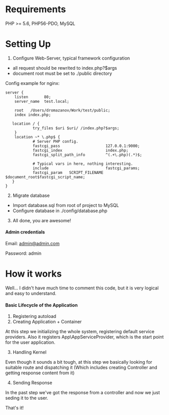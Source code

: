 # Requirements

PHP >= 5.6, PHP56-PDO, MySQL

# Setting Up

1) Configure Web-Server, typical framework configuration
- all request should be rewrited to index.php?$args
- document root must be set to ./public directory

Config example for nginx:

    server {
        listen       80;
        server_name  test.local;

        root   /Users/dromazanov/Work/test/public;
        index index.php;

       location / {
                try_files $uri $uri/ /index.php?$args;
        }
        location ~* \.php$ {
                # Server PHP config.
                fastcgi_pass                    127.0.0.1:9000;
                fastcgi_index                   index.php;
                fastcgi_split_path_info         ^(.+\.php)(.*)$;

                # Typical vars in here, nothing interesting.
                include                         fastcgi_params;
                fastcgi_param   SCRIPT_FILENAME $document_root$fastcgi_script_name;
       }
    }


2) Migrate database
- Import database.sql from root of project to MySQL
- Configure database in ./config/database.php

3) All done, you are awesome!

#### Admin credentials

Email: admin@admin.com

Password: admin


# How it works

Well... I didn't have much time to comment this code, but it is very logical and easy to understand.

#### Basic Lifecycle of the Application

1) Registering autoload
2) Creating Application + Container

At this step we initializing the whole system, registering default service providers.
Also it registers App\AppServiceProvider, which is the start point for the user application.

3) Handling Kernel

Even though it sounds a bit tough, at this step we basically looking for suitable route and dispatching it (Which includes creating Controller and getting response content from it)

4) Sending Response

In the past step we've got the response from a controller and now we just seding it to the user.

That's it!